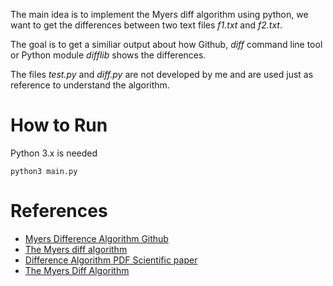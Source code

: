 The main idea is to implement the Myers diff algorithm using python, we want to get the differences between two text files _f1.txt_ and _f2.txt_. <br>

The goal is to get a similiar output about how Github, _diff_ command line tool or Python module _difflib_ shows the differences. <br>

The files _test.py_ and _diff.py_ are not developed by me and are used just as reference to understand the algorithm.<br>

# How to Run

Python 3.x is needed <br>

```python3 main.py```

# References

- [Myers Difference Algorithm Github](https://github.com/kodecocodes/swift-algorithm-club/tree/master/Myers%20Difference%20Algorithm)
- [The Myers diff algorithm](https://blog.jcoglan.com/2017/02/15/the-myers-diff-algorithm-part-2/)
- [Difference Algorithm PDF Scientific paper](http://www.xmailserver.org/diff2.pdf)
- [The Myers Diff Algorithm](https://medium.com/skyrise/the-myers-diff-algorithm-and-kotlin-observable-properties-69dfb18541b)
